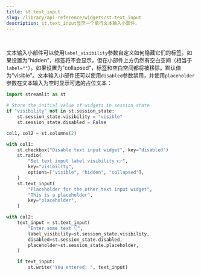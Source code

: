 ```yaml
---
title: st.text_input
slug: /library/api-reference/widgets/st.text_input
description: st.text_input显示一个单行文本输入小部件。
---
```


<Autofunction function="streamlit.text_input" />

<br />

文本输入小部件可以使用`label_visibility`参数自定义如何隐藏它们的标签。如果设置为"hidden"，标签将不会显示，但在小部件上方仍然有空白空间（相当于`label=""`）。如果设置为"collapsed"，标签和空白空间都将被移除。默认值为"visible"。文本输入小部件还可以使用`disabled`参数禁用，并使用`placeholder`参数在文本输入为空时显示可选的占位文本：

```python
import streamlit as st

# Store the initial value of widgets in session state
if "visibility" not in st.session_state:
    st.session_state.visibility = "visible"
    st.session_state.disabled = False

col1, col2 = st.columns(2)

with col1:
    st.checkbox("Disable text input widget", key="disabled")
    st.radio(
        "Set text input label visibility 👉",
        key="visibility",
        options=["visible", "hidden", "collapsed"],
    )
    st.text_input(
        "Placeholder for the other text input widget",
        "This is a placeholder",
        key="placeholder",
    )

with col2:
    text_input = st.text_input(
        "Enter some text 👇",
        label_visibility=st.session_state.visibility,
        disabled=st.session_state.disabled,
        placeholder=st.session_state.placeholder,
    )

    if text_input:
        st.write("You entered: ", text_input)
```

<Cloud src="https://doc-text-input1.streamlit.app/?embed=true" height="400" />
